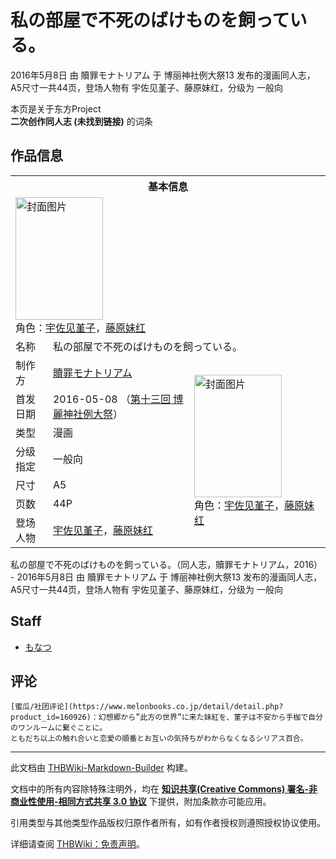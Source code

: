 # 私の部屋で不死のばけものを飼っている。

<!-- source html: G:\repos\THBWiki-Markdown-Builder\THBWikiMarkdown\Temp\main\6\64\ns0%3A%E7%A7%81%E3%81%AE%E9%83%A8%E5%B1%8B%E3%81%A7%E4%B8%8D%E6%AD%BB%E3%81%AE%E3%81%B0%E3%81%91%E3%82%82%E3%81%AE%E3%82%92%E9%A3%BC%E3%81%A3%E3%81%A6%E3%81%84%E3%82%8B%E3%80%82.html -->

2016年5月8日 由 贖罪モナトリアム 于 博丽神社例大祭13 发布的漫画同人志，A5尺寸一共44页，登场人物有 宇佐见堇子、藤原妹红，分级为 一般向

本页是关于东方Project  
 **二次创作同人志 (未找到链接)** 的词条
## 作品信息

<table><tbody><tr><th colspan="3">基本信息</th></tr><tr><td class="cover-artwork-mobile" colspan="2"><a href="./文件-私の部屋で不死のばけものを飼っている。封面.jpg.md" class="image" title="封面图片"><img alt="封面图片" src="https://upload.thwiki.cc/thumb/7/71/%E7%A7%81%E3%81%AE%E9%83%A8%E5%B1%8B%E3%81%A7%E4%B8%8D%E6%AD%BB%E3%81%AE%E3%81%B0%E3%81%91%E3%82%82%E3%81%AE%E3%82%92%E9%A3%BC%E3%81%A3%E3%81%A6%E3%81%84%E3%82%8B%E3%80%82%E5%B0%81%E9%9D%A2.jpg/140px-%E7%A7%81%E3%81%AE%E9%83%A8%E5%B1%8B%E3%81%A7%E4%B8%8D%E6%AD%BB%E3%81%AE%E3%81%B0%E3%81%91%E3%82%82%E3%81%AE%E3%82%92%E9%A3%BC%E3%81%A3%E3%81%A6%E3%81%84%E3%82%8B%E3%80%82%E5%B0%81%E9%9D%A2.jpg" decoding="async" loading="lazy" width="140" height="196" srcset="https://upload.thwiki.cc/thumb/7/71/%E7%A7%81%E3%81%AE%E9%83%A8%E5%B1%8B%E3%81%A7%E4%B8%8D%E6%AD%BB%E3%81%AE%E3%81%B0%E3%81%91%E3%82%82%E3%81%AE%E3%82%92%E9%A3%BC%E3%81%A3%E3%81%A6%E3%81%84%E3%82%8B%E3%80%82%E5%B0%81%E9%9D%A2.jpg/210px-%E7%A7%81%E3%81%AE%E9%83%A8%E5%B1%8B%E3%81%A7%E4%B8%8D%E6%AD%BB%E3%81%AE%E3%81%B0%E3%81%91%E3%82%82%E3%81%AE%E3%82%92%E9%A3%BC%E3%81%A3%E3%81%A6%E3%81%84%E3%82%8B%E3%80%82%E5%B0%81%E9%9D%A2.jpg 1.5x, https://upload.thwiki.cc/thumb/7/71/%E7%A7%81%E3%81%AE%E9%83%A8%E5%B1%8B%E3%81%A7%E4%B8%8D%E6%AD%BB%E3%81%AE%E3%81%B0%E3%81%91%E3%82%82%E3%81%AE%E3%82%92%E9%A3%BC%E3%81%A3%E3%81%A6%E3%81%84%E3%82%8B%E3%80%82%E5%B0%81%E9%9D%A2.jpg/279px-%E7%A7%81%E3%81%AE%E9%83%A8%E5%B1%8B%E3%81%A7%E4%B8%8D%E6%AD%BB%E3%81%AE%E3%81%B0%E3%81%91%E3%82%82%E3%81%AE%E3%82%92%E9%A3%BC%E3%81%A3%E3%81%A6%E3%81%84%E3%82%8B%E3%80%82%E5%B0%81%E9%9D%A2.jpg 2x" data-file-width="321" data-file-height="450"></a><div class="cover-char">角色：<a href="./宇佐见堇子.md" title="宇佐见堇子">宇佐见堇子</a>，<a href="./藤原妹红.md" title="藤原妹红">藤原妹红</a></div></td>
</tr><tr><td class="label">名称</td><td colspan="2"> 私の部屋で不死のばけものを飼っている。 </td></tr><tr><td class="label">制作方</td><td><a href="./贖罪モナトリアム.md" title="贖罪モナトリアム">贖罪モナトリアム</a></td><td class="cover-artwork" rowspan="7" style="min-width:196px;"><a href="./文件-私の部屋で不死のばけものを飼っている。封面.jpg.md" class="image" title="封面图片"><img alt="封面图片" src="https://upload.thwiki.cc/thumb/7/71/%E7%A7%81%E3%81%AE%E9%83%A8%E5%B1%8B%E3%81%A7%E4%B8%8D%E6%AD%BB%E3%81%AE%E3%81%B0%E3%81%91%E3%82%82%E3%81%AE%E3%82%92%E9%A3%BC%E3%81%A3%E3%81%A6%E3%81%84%E3%82%8B%E3%80%82%E5%B0%81%E9%9D%A2.jpg/140px-%E7%A7%81%E3%81%AE%E9%83%A8%E5%B1%8B%E3%81%A7%E4%B8%8D%E6%AD%BB%E3%81%AE%E3%81%B0%E3%81%91%E3%82%82%E3%81%AE%E3%82%92%E9%A3%BC%E3%81%A3%E3%81%A6%E3%81%84%E3%82%8B%E3%80%82%E5%B0%81%E9%9D%A2.jpg" decoding="async" loading="lazy" width="140" height="196" srcset="https://upload.thwiki.cc/thumb/7/71/%E7%A7%81%E3%81%AE%E9%83%A8%E5%B1%8B%E3%81%A7%E4%B8%8D%E6%AD%BB%E3%81%AE%E3%81%B0%E3%81%91%E3%82%82%E3%81%AE%E3%82%92%E9%A3%BC%E3%81%A3%E3%81%A6%E3%81%84%E3%82%8B%E3%80%82%E5%B0%81%E9%9D%A2.jpg/210px-%E7%A7%81%E3%81%AE%E9%83%A8%E5%B1%8B%E3%81%A7%E4%B8%8D%E6%AD%BB%E3%81%AE%E3%81%B0%E3%81%91%E3%82%82%E3%81%AE%E3%82%92%E9%A3%BC%E3%81%A3%E3%81%A6%E3%81%84%E3%82%8B%E3%80%82%E5%B0%81%E9%9D%A2.jpg 1.5x, https://upload.thwiki.cc/thumb/7/71/%E7%A7%81%E3%81%AE%E9%83%A8%E5%B1%8B%E3%81%A7%E4%B8%8D%E6%AD%BB%E3%81%AE%E3%81%B0%E3%81%91%E3%82%82%E3%81%AE%E3%82%92%E9%A3%BC%E3%81%A3%E3%81%A6%E3%81%84%E3%82%8B%E3%80%82%E5%B0%81%E9%9D%A2.jpg/279px-%E7%A7%81%E3%81%AE%E9%83%A8%E5%B1%8B%E3%81%A7%E4%B8%8D%E6%AD%BB%E3%81%AE%E3%81%B0%E3%81%91%E3%82%82%E3%81%AE%E3%82%92%E9%A3%BC%E3%81%A3%E3%81%A6%E3%81%84%E3%82%8B%E3%80%82%E5%B0%81%E9%9D%A2.jpg 2x" data-file-width="321" data-file-height="450"></a><div class="cover-char">角色：<a href="./宇佐见堇子.md" title="宇佐见堇子">宇佐见堇子</a>，<a href="./藤原妹红.md" title="藤原妹红">藤原妹红</a></div></td>
</tr><tr><td class="label">首发日期</td><td>2016-05-08&#160;（<a href="/展会作品列表?e=%E5%8D%9A%E4%B8%BD%E7%A5%9E%E7%A4%BE%E4%BE%8B%E5%A4%A7%E7%A5%AD%2313">第十三回 博麗神社例大祭</a>）</td></tr><tr><td class="label">类型</td><td>漫画</td></tr><tr><td class="label">分级指定</td><td>一般向</td></tr><tr><td class="label">尺寸</td><td>A5</td></tr><tr><td class="label">页数</td><td>44P</td></tr><tr><td class="label">登场人物</td><td><a href="./宇佐见堇子.md" title="宇佐见堇子">宇佐见堇子</a>，<a href="./藤原妹红.md" title="藤原妹红">藤原妹红</a></td></tr></tbody></table>

私の部屋で不死のばけものを飼っている。（同人志，贖罪モナトリアム，2016） - 2016年5月8日 由 贖罪モナトリアム 于 博丽神社例大祭13 发布的漫画同人志，A5尺寸一共44页，登场人物有 宇佐见堇子、藤原妹红，分级为 一般向
## Staff
- [もなつ](./もなつ.md)

## 评论
```
[蜜瓜/社团评论](https://www.melonbooks.co.jp/detail/detail.php?product_id=160926)：幻想郷から”此方の世界”に来た妹紅を、菫子は不安から手枷で自分のワンルームに繋ぐことに。
ともだち以上の触れ合いと恋愛の順番とお互いの気持ちがわからなくなるシリアス百合。 
```

  
  

  





---

此文档由 [THBWiki-Markdown-Builder](https://github.com/Delsin-Yu/THBWiki-Markdown-Builder) 构建。

文档中的所有内容除特殊注明外，均在 [**知识共享(Creative Commons) 署名-非商业性使用-相同方式共享 3.0 协议**](https://creativecommons.org/licenses/by-sa/3.0/deed.zh-hans) 下提供，附加条款亦可能应用。

引用类型与其他类型作品版权归原作者所有，如有作者授权则遵照授权协议使用。

详细请查阅 [THBWiki：免责声明](https://thbwiki.cc/THBWiki:%E5%85%8D%E8%B4%A3%E5%A3%B0%E6%98%8E)。

